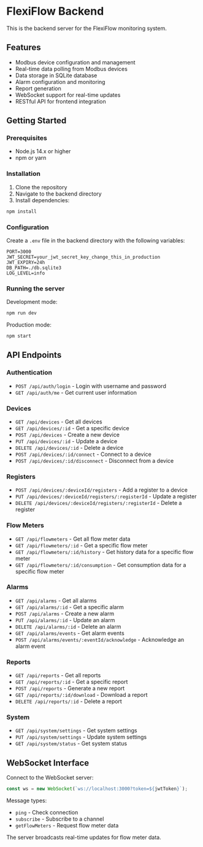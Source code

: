 
# FlexiFlow Backend

This is the backend server for the FlexiFlow monitoring system.

## Features

- Modbus device configuration and management
- Real-time data polling from Modbus devices
- Data storage in SQLite database
- Alarm configuration and monitoring
- Report generation
- WebSocket support for real-time updates
- RESTful API for frontend integration

## Getting Started

### Prerequisites

- Node.js 14.x or higher
- npm or yarn

### Installation

1. Clone the repository
2. Navigate to the backend directory
3. Install dependencies:

```bash
npm install
```

### Configuration

Create a `.env` file in the backend directory with the following variables:

```
PORT=3000
JWT_SECRET=your_jwt_secret_key_change_this_in_production
JWT_EXPIRY=24h
DB_PATH=./db.sqlite3
LOG_LEVEL=info
```

### Running the server

Development mode:

```bash
npm run dev
```

Production mode:

```bash
npm start
```

## API Endpoints

### Authentication

- `POST /api/auth/login` - Login with username and password
- `GET /api/auth/me` - Get current user information

### Devices

- `GET /api/devices` - Get all devices
- `GET /api/devices/:id` - Get a specific device
- `POST /api/devices` - Create a new device
- `PUT /api/devices/:id` - Update a device
- `DELETE /api/devices/:id` - Delete a device
- `POST /api/devices/:id/connect` - Connect to a device
- `POST /api/devices/:id/disconnect` - Disconnect from a device

### Registers

- `POST /api/devices/:deviceId/registers` - Add a register to a device
- `PUT /api/devices/:deviceId/registers/:registerId` - Update a register
- `DELETE /api/devices/:deviceId/registers/:registerId` - Delete a register

### Flow Meters

- `GET /api/flowmeters` - Get all flow meter data
- `GET /api/flowmeters/:id` - Get a specific flow meter
- `GET /api/flowmeters/:id/history` - Get history data for a specific flow meter
- `GET /api/flowmeters/:id/consumption` - Get consumption data for a specific flow meter

### Alarms

- `GET /api/alarms` - Get all alarms
- `GET /api/alarms/:id` - Get a specific alarm
- `POST /api/alarms` - Create a new alarm
- `PUT /api/alarms/:id` - Update an alarm
- `DELETE /api/alarms/:id` - Delete an alarm
- `GET /api/alarms/events` - Get alarm events
- `POST /api/alarms/events/:eventId/acknowledge` - Acknowledge an alarm event

### Reports

- `GET /api/reports` - Get all reports
- `GET /api/reports/:id` - Get a specific report
- `POST /api/reports` - Generate a new report
- `GET /api/reports/:id/download` - Download a report
- `DELETE /api/reports/:id` - Delete a report

### System

- `GET /api/system/settings` - Get system settings
- `PUT /api/system/settings` - Update system settings
- `GET /api/system/status` - Get system status

## WebSocket Interface

Connect to the WebSocket server:

```javascript
const ws = new WebSocket(`ws://localhost:3000?token=${jwtToken}`);
```

Message types:

- `ping` - Check connection
- `subscribe` - Subscribe to a channel
- `getFlowMeters` - Request flow meter data

The server broadcasts real-time updates for flow meter data.
